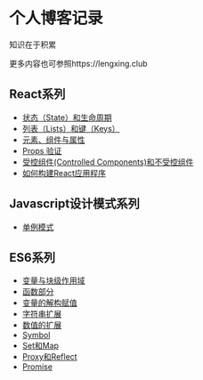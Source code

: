 # 个人博客记录
知识在于积累

更多内容也可参照https://lengxing.club

## React系列
- [状态（State）和生命周期](https://github.com/lengxing/MyBlog/blob/master/201708/%E3%80%90React%E7%B3%BB%E5%88%97%E3%80%91%E7%8A%B6%E6%80%81%EF%BC%88State%EF%BC%89%E5%92%8C%E7%94%9F%E5%91%BD%E5%91%A8%E6%9C%9F.md)
- [列表（Lists）和键（Keys）](https://github.com/lengxing/MyBlog/blob/master/201708/%E3%80%90React%E7%B3%BB%E5%88%97%E3%80%91%E5%88%97%E8%A1%A8%EF%BC%88Lists%EF%BC%89%E5%92%8C%E9%94%AE%EF%BC%88Keys%EF%BC%89.md)
- [元素、组件与属性](https://github.com/lengxing/MyBlog/blob/master/201708/%E3%80%90React%E7%B3%BB%E5%88%97%E3%80%91%E5%85%83%E7%B4%A0%E3%80%81%E7%BB%84%E4%BB%B6%E4%B8%8E%E5%B1%9E%E6%80%A7.md)
- [Props 验证](https://github.com/lengxing/MyBlog/blob/master/201708/%E3%80%90React%E7%B3%BB%E5%88%97%E3%80%91Props%20%E9%AA%8C%E8%AF%81.md)
- [受控组件(Controlled Components)和不受控组件](https://github.com/lengxing/MyBlog/blob/master/201709/%E3%80%90React%E7%B3%BB%E5%88%97%E3%80%91%E5%8F%97%E6%8E%A7%E7%BB%84%E4%BB%B6(Controlled%20Components)%E5%92%8C%E4%B8%8D%E5%8F%97%E6%8E%A7%E7%BB%84%E4%BB%B6.md)
- [如何构建React应用程序](https://github.com/lengxing/MyBlog/blob/master/201709/%E3%80%90React%E7%B3%BB%E5%88%97%E3%80%91%E5%A6%82%E4%BD%95%E6%9E%84%E5%BB%BAReact%E5%BA%94%E7%94%A8%E7%A8%8B%E5%BA%8F.md)

## Javascript设计模式系列
- [单例模式](https://github.com/lengxing/MyBlog/blob/master/201801/%E3%80%90JavaScript%E8%AE%BE%E8%AE%A1%E6%A8%A1%E5%BC%8F%E3%80%91%E5%8D%95%E4%BE%8B%E6%A8%A1%E5%BC%8F.md)

## ES6系列

- [变量与块级作用域](https://github.com/lengxing/MyBlog/blob/master/201804/%E3%80%90ES6%E7%B3%BB%E5%88%97%E3%80%91%E5%8F%98%E9%87%8F%E4%B8%8E%E5%9D%97%E7%BA%A7%E4%BD%9C%E7%94%A8%E5%9F%9F.md)
- [函数部分](https://github.com/lengxing/MyBlog/blob/master/201804/%E3%80%90ES6%E7%B3%BB%E5%88%97%E3%80%91%E5%87%BD%E6%95%B0%E9%83%A8%E5%88%86.md)
- [变量的解构赋值](https://github.com/lengxing/MyBlog/blob/master/201805/%E3%80%90ES6%E7%B3%BB%E5%88%97%E3%80%91%E5%8F%98%E9%87%8F%E7%9A%84%E8%A7%A3%E6%9E%84%E8%B5%8B%E5%80%BC.md)
- [字符串扩展](https://github.com/lengxing/MyBlog/blob/master/201805/%E3%80%90ES6%E7%B3%BB%E5%88%97%E3%80%91%E5%AD%97%E7%AC%A6%E4%B8%B2%E6%89%A9%E5%B1%95.md)
- [数值的扩展](https://github.com/lengxing/MyBlog/blob/master/201805/%E3%80%90ES6%E7%B3%BB%E5%88%97%E3%80%91%E6%95%B0%E5%80%BC%E7%9A%84%E6%89%A9%E5%B1%95.md)
- [Symbol](https://github.com/lengxing/MyBlog/blob/master/201806/%E3%80%90ES6%E7%B3%BB%E5%88%97%E3%80%91Symbol.md)
- [Set和Map](https://github.com/lengxing/MyBlog/blob/master/201806/%E3%80%90ES6%E7%B3%BB%E5%88%97%E3%80%91Set%E5%92%8CMap.md)
- [Proxy和Reflect](https://github.com/lengxing/MyBlog/blob/master/201806/%E3%80%90ES6%E7%B3%BB%E5%88%97%E3%80%91Proxy%E5%92%8CReflect.md)
- [Promise](https://github.com/lengxing/MyBlog/blob/master/201807/%E3%80%90ES6%E7%B3%BB%E5%88%97%E3%80%91Promise.md)
